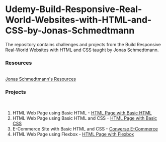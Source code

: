 # Udemy-Build-Responsive-Real-World-Websites-with-HTML-and-CSS-by-Jonas-Schmedtmann
The repository contains challenges and projects from the Build Responsive Real-World Websites with HTML and CSS taught by Jonas Schmedtmann.

### Resources
<br>
<a href="https://codingheroes.io/resources/">Jonas Schmedtmann's Resources</a>

### Projects
<br>

<ol>
 <li> HTML Web Page using Basic HTML -  <a href="https://sclauguico.github.io/html-page-basic-html/">HTML Page with Basic HTML</a>
 <li> HTML Web Page using Basic HTML and CSS - <a href="https://sclauguico.github.io/html-page-basic-css/">HTML Page with Basic CSS</a>
 <li> E-Commerce Site with Basic HTML and CSS - <a href="https://sclauguico.github.io/ecommerce-converse-basic-html-css/">Converse E-Commerce</a>
 <li> HTML Web Page using Flexbox - <a href="https://sclauguico.github.io/html-page-flexbox/">HTML Page with Flexbox</a>
</ol>
